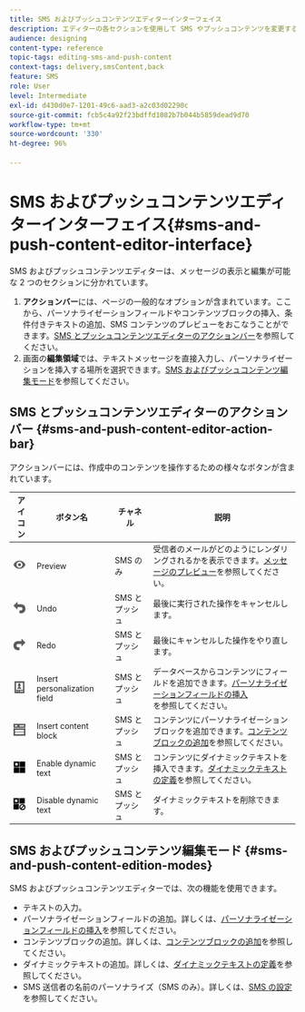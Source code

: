 ```yaml
---
title: SMS およびプッシュコンテンツエディターインターフェイス
description: エディターの各セクションを使用して SMS やプッシュコンテンツを変更する方法について説明します。
audience: designing
content-type: reference
topic-tags: editing-sms-and-push-content
context-tags: delivery,smsContent,back
feature: SMS
role: User
level: Intermediate
exl-id: d430d0e7-1201-49c6-aad3-a2c03d02290c
source-git-commit: fcb5c4a92f23bdffd1082b7b044b5859dead9d70
workflow-type: tm+mt
source-wordcount: '330'
ht-degree: 96%

---
```


# SMS およびプッシュコンテンツエディターインターフェイス{#sms-and-push-content-editor-interface}

SMS およびプッシュコンテンツエディターは、メッセージの表示と編集が可能な 2 つのセクションに分かれています。

1. **アクションバー**&#x200B;には、ページの一般的なオプションが含まれています。ここから、パーソナライゼーションフィールドやコンテンツブロックの挿入、条件付きテキストの追加、SMS コンテンツのプレビューをおこなうことができます。[SMS とプッシュコンテンツエディターのアクションバー](#sms-and-push-content-editor-action-bar)を参照してください。
1. 画面の&#x200B;**編集領域**&#x200B;では、テキストメッセージを直接入力し、パーソナライゼーションを挿入する場所を選択できます。[SMS およびプッシュコンテンツ編集モード](#sms-and-push-content-edition-modes)を参照してください。

## SMS とプッシュコンテンツエディターのアクションバー {#sms-and-push-content-editor-action-bar}

アクションバーには、作成中のコンテンツを操作するための様々なボタンが含まれています。

<table> 
 <thead> 
  <tr> 
   <th> アイコン<br /> </th> 
   <th> ボタン名<br /> </th> 
   <th> チャネル<br /> </th> 
   <th> 説明<br /> </th> 
  </tr> 
 </thead> 
 <tbody> 
  <tr> 
   <td> <img height="21px" src="assets/viewon_darkgrey-24px.png" /> <br /> </td> 
   <td> <span class="uicontrol">Preview</span> <br /> </td> 
   <td> SMS のみ<br /> </td> 
   <td> 受信者のメールがどのようにレンダリングされるかを表示できます。<a href="../../sending/using/previewing-messages.md">メッセージのプレビュー</a>を参照してください。<br /> </td> 
  </tr> 
  <tr> 
   <td> <img height="21px" src="assets/undo_darkgrey-24px.png" /> <br /> </td> 
   <td> <span class="uicontrol">Undo</span> <br /> </td> 
   <td> SMS とプッシュ<br /> </td> 
   <td> 最後に実行された操作をキャンセルします。<br /> </td> 
  </tr> 
  <tr> 
   <td> <img height="21px" src="assets/redo_darkgrey-24px.png" /> <br /> </td> 
   <td> <span class="uicontrol">Redo</span> <br /> </td> 
   <td> SMS とプッシュ<br /> </td> 
   <td> 最後にキャンセルした操作をやり直します。<br /> </td> 
  </tr> 
  <tr> 
   <td> <img height="21px" src="assets/personalization_field_darkgrey-24px.png" /> <br /> </td> 
   <td> <span class="uicontrol">Insert personalization field</span> <br /> </td> 
   <td> SMS とプッシュ<br /> </td> 
   <td> データベースからコンテンツにフィールドを追加できます。<a href="../../designing/using/personalization.md#inserting-a-personalization-field" target="_blank">パーソナライゼーションフィールドの挿入</a><br />を参照してください。 </td> 
  </tr> 
  <tr> 
   <td> <img height="21px" src="assets/personalization_block_darkgrey-24px.png" /> <br /> </td> 
   <td> <span class="uicontrol">Insert content block</span> <br /> </td> 
   <td> SMS とプッシュ<br /> </td> 
   <td> コンテンツにパーソナライゼーションブロックを追加できます。<a href="../../designing/using/personalization.md#adding-a-content-block" target="_blank">コンテンツブロックの追加</a>を参照してください。<br /> </td> 
  </tr> 
  <tr> 
   <td> <img height="21px" src="assets/dynamiccontent_24px.png" /> <br /> </td> 
   <td> <span class="uicontrol">Enable dynamic text</span> <br /> </td> 
   <td> SMS とプッシュ<br /> </td> 
   <td> コンテンツにダイナミックテキストを挿入できます。<a href="../../channels/using/defining-dynamic-text.md" target="_blank">ダイナミックテキストの定義</a>を参照してください。<br /> </td> 
  </tr> 
  <tr> 
   <td> <img height="21px" src="assets/dynamiccontentdisable_24px.png" /> <br /> </td> 
   <td> <span class="uicontrol">Disable dynamic text</span> <br /> </td> 
   <td> SMS とプッシュ<br /> </td> 
   <td> ダイナミックテキストを削除できます。<br /> </td> 
  </tr> 
 </tbody> 
</table>

## SMS およびプッシュコンテンツ編集モード {#sms-and-push-content-edition-modes}

SMS およびプッシュコンテンツエディターでは、次の機能を使用できます。

* テキストの入力。
* パーソナライゼーションフィールドの追加。詳しくは、[パーソナライゼーションフィールドの挿入](../../designing/using/personalization.md#inserting-a-personalization-field)を参照してください。
* コンテンツブロックの追加。詳しくは、[コンテンツブロックの追加](../../designing/using/personalization.md#adding-a-content-block)を参照してください。
* ダイナミックテキストの追加。詳しくは、[ダイナミックテキストの定義](../../channels/using/defining-dynamic-text.md)を参照してください。
* SMS 送信者の名前のパーソナライズ（SMS のみ）。詳しくは、[SMS の設定](../../administration/using/configuring-sms-channel.md#configuring-sms-properties)を参照してください。
